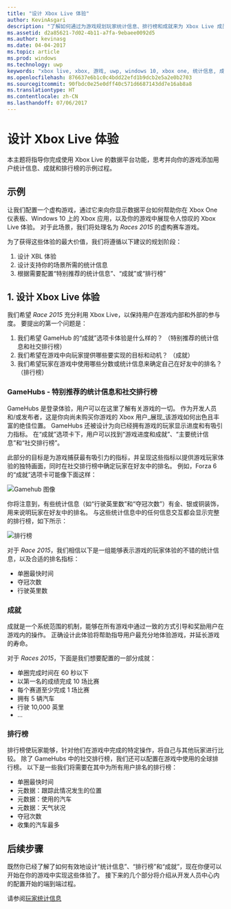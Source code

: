 ```yaml
---
title: "设计 Xbox Live 体验"
author: KevinAsgari
description: "了解如何通过为游戏规划玩家统计信息、排行榜和成就来为 Xbox Live 成员设计出色的体验。"
ms.assetid: d2a85621-7d02-4b11-a7fa-9ebaee0092d5
ms.author: kevinasg
ms.date: 04-04-2017
ms.topic: article
ms.prod: windows
ms.technology: uwp
keywords: "xbox live, xbox, 游戏, uwp, windows 10, xbox one, 统计信息, 成就, 排行榜, 设计"
ms.openlocfilehash: 876637e6b1c0c4bdd22efd1b9dcb2e5a2e0b2703
ms.sourcegitcommit: 90fbdc0e25e0dff40c571d6687143dd7e16ab8a8
ms.translationtype: HT
ms.contentlocale: zh-CN
ms.lasthandoff: 07/06/2017
---
```

# <a name="designing-xbox-live-experiences"></a>设计 Xbox Live 体验

本主题将指导你完成使用 Xbox Live 的数据平台功能，思考并向你的游戏添加用户统计信息、成就和排行榜的示例过程。

## <a name="example"></a>示例
让我们配置一个虚构游戏，通过它来向你显示数据平台如何帮助你在 Xbox One 仪表板、Windows 10 上的 Xbox 应用，以及你的游戏中展现令人惊叹的 Xbox Live 体验。 对于此场景，我们将处理名为 _Races 2015_ 的虚构赛车游戏。

为了获得这些体验的最大价值，我们将遵循以下建议的规划阶段：
1. 设计 XBL 体验
2. 设计支持你的场景所需的统计信息
3. 根据需要配置“特别推荐的统计信息”、“成就”或“排行榜”


## <a name="1-design-your-xbox-live-experiences"></a>1. 设计 Xbox Live 体验
我们希望 _Race 2015_ 充分利用 Xbox Live，以保持用户在游戏内部和外部的参与度。 要提出的第一个问题是：

1. 我们希望 GameHub 的“成就”选项卡体验是什么样的？ （特别推荐的统计信息和社交排行榜）
2. 我们希望在游戏中向玩家提供哪些要实现的目标和动机？ （成就）
3. 我们希望玩家在游戏中使用哪些分数或统计信息来确定自己在好友中的排名？ （排行榜）


### <a name="gamehubs---featured-statistics-and-social-leaderboards"></a>GameHubs - 特别推荐的统计信息和社交排行榜
GameHubs 是登录体验，用户可以在这里了解有关游戏的一切。 作为开发人员和/或发布者，这是你向尚未购买你游戏的 Xbox 用户_展现_该游戏如何出色且丰富的绝佳位置。 GameHubs 还被设计为向已经拥有游戏的玩家显示进度和有吸引力指标。 在“成就”选项卡下，用户可以找到“游戏进度和成就”、“主要统计信息”和“社交排行榜”。

此部分的目标是为游戏捕获最有吸引力的指标，并呈现这些指标以提供游戏玩家体验的独特画面，同时在社交排行榜中确定玩家在好友中的排名。 例如，Forza 6 的“成就”选项卡可能像下面这样：

![Gamehub 图像](../images/omega/forza_gamehub.png)


你将注意到，有些统计信息（如“行驶英里数”和“夺冠次数”）有金、银或铜装饰，用来说明玩家在好友中的排名。 与这些统计信息中的任何信息交互都会显示完整的排行榜，如下所示：

![排行榜](../images/omega/progress_gamehub_lb.png)

 对于 _Race 2015_，我们相信以下是一组能够表示游戏的玩家体验的不错的统计信息，以及合适的排名指标：
 * 单圈最快时间
 * 夺冠次数
 * 行驶英里数


### <a name="achievements"></a>成就
成就是一个系统范围的机制，能够在所有游戏中通过一致的方式引导和奖励用户在游戏内的操作。 正确设计此体验将帮助指导用户最充分地体验游戏，并延长游戏的寿命。

对于 _Races 2015_，下面是我们想要配置的一部分成就：
* 单圈完成时间在 60 秒以下
* 以第一名的成绩完成 10 场比赛
* 每个赛道至少完成 1 场比赛
* 拥有 5 辆汽车
* 行驶 10,000 英里
* ...


###  <a name="leaderboards"></a>排行榜
排行榜使玩家能够，针对他们在游戏中完成的特定操作，将自己与其他玩家进行比较。 除了 GameHubs 中的社交排行榜，我们还可以配置在游戏中使用的全球排行榜。 以下是一些我们将需要在其中为所有用户排名的排行榜：

* 单圈最快时间
 * 元数据：跟踪此情况发生的位置
 * 元数据：使用的汽车
 * 元数据：天气状况
* 夺冠次数
* 收集的汽车最多

## <a name="next-steps"></a>后续步骤
既然你已经了解了如何有效地设计“统计信息”、“排行榜”和“成就”，现在你便可以开始在你的游戏中实现这些体验了。  接下来的几个部分将介绍从开发人员中心内的配置开始的端到端过程。

请参阅[玩家统计信息](../leaderboards-and-stats-2017/player-stats.md)
